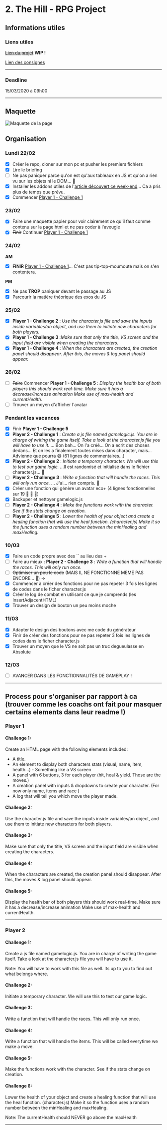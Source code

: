 # 2. The Hill - RPG Project
## Informations utiles
### Liens utiles
~~[Lien du projet](#)~~  **WIP !**

[Lien des consignes](https://github.com/becodeorg/BXL-Swartz-4-27/tree/master/2.The-Hill/1.Javascript/rpg-project)

---


### Deadline
15/03/2020 à 09h00

---
## Maquette
![Maquette de la page](images/maquette.jpg)
## Organisation
### Lundi 22/02
- [x] Créer le repo, cloner sur mon pc et pusher les premiers fichiers
- [x] Lire le briefing
- [ ] Ne pas paniquer parce qu'on est qu'aux tableaux en JS et qu'on a rien vu sur les objets ni le DOM... :thinking:
- [x] Installer les addons utiles de l'[article découvert ce week-end](https://dev.to/ratuloss/my-productivity-setup-vs-code-4o9d)... Ca a pris plus de temps que prévu.  
- [x] Commencer [Player 1 - Challenge 1](#challenge-1)

### 23/02
- [x] Faire une maquette papier pour voir clairement ce qu'il faut comme contenu sur la page html et ne pas coder à l'aveugle
- [x] ~~Finir~~ Continuer [Player 1 - Challenge 1](#challenge-1)
### 24/02
**AM**
- [x] **FINIR** [Player 1 - Challenge 1](#challenge-1)... C'est pas tip-top-moumoute mais on s'en contentera. 

**PM**
- [x] Ne pas **TROP** paniquer devant le passage au JS
- [x] Parcourir la matière théorique des exos du JS

### 25/02
- [x] **Player 1 - Challenge 2** : *Use the character.js file and save the inputs inside variables/an object, and use them to initiate new characters for both players.* 
- [x] **Player 1 - Challenge 3** :*Make sure that only the title, VS screen and the input field are visible when creating the characters.*
- [x] **Player 1 - Challenge 4** : *When the characters are created, the creation panel should disappear. After this, the moves & log panel should appear.*

### 26/02
- [ ] ~~Faire~~ Commencer **Player 1 - Challenge 5** : *Display the health bar of both players this should work real-time. Make sure it has a decrease/increase animation Make use of max-health and currentHealth.* 
- [ ] Trouver un moyen d'afficher l'avatar  

### Pendant les vacances
- [x] Finir  **Player 1 - Challenge 5** 
- [x] **Player 2 - Challenge 1** :  *Create a js file named gamelogic.js. You are in charge of writing the game itself. Take a look at the character.js file you will have to use it.*   ... Bon bah... On l'a créé... On a ecrit des choses dedans... Et on les a finalement toutes mises dans character, mais... Advienne que pourra :sweat_smile: (61 lignes de commentaires...)
- [x] **Player 2 - Challenge 2** : *Initiate a temporary character. We will use this to test our game logic.*  ...Il est randomisé et initialisé dans le fichier character.js... :thinking:
- [ ] **Player 2 - Challenge 3** : *Write a function that will handle the races. This will only run once.* ... J'ai... rien compris. :facepalm:
- [x] Créer une fonction qui génère un avatar eco+ (4 lignes fonctionnelles sur 19 :clap: :clap: :clap:)
- [x] Backuper et nettoyer gamelogic.js
- [ ] **Player 2 - Challenge 4** : *Make the functions work with the character. See if the stats change on creation.*  
- [ ] **Player 2 - Challenge 5** : *Lower the health of your object and create a healing function that will use the heal function. (character.js) Make it so the function uses a random number between the minHealing and maxHealing.*

### 10/03
- [x] Faire un code propre avec des `` au lieu des + 
- [ ] Faire au mieux : **Player 2 - Challenge 3** : *Write a function that will handle the races. This will only run once.*
- [ ] ~~Optimiser un peu le code~~ (MAIS IL NE FONCTIONNE MEME PAS ENCORE... :facepalm:) -> 
- [x] Commencer à créer des fonctions pour ne pas repeter 3 fois les lignes de codes dans le ficher character.js
- [x] Créer le log de combat en utilisant ce que je comprends (les InsertAdjacentHTML)
- [x] Trouver un design de bouton un peu moins moche

### 11/03

- [x] Adapter le design des boutons avec me code du générateur
- [x] Finir de créer des fonctions pour ne pas repeter 3 fois les lignes de codes dans le ficher character.js
- [x] Trouver un moyen que le VS ne soit pas un truc degueulasse en Absolute

### 12/03
- [ ] AVANCER DANS LES FONCTIONNALITÉS DE GAMEPLAY ! 
---


## Process pour s'organiser par rapport à ca (trouver comme les coachs ont fait pour masquer certains elements dans leur readme !)
### Player 1
#### **Challenge 1:**  
Create an HTML page with the following elements included:

- A title.
- An element to display both characters stats (visual, name, item, health...) - Something like a VS screen
- A panel with 6 buttons, 3 for each player (hit, heal & yield. Those are the moves.)
- A creation panel with inputs & dropdowns to create your character. (For now only name, items and race )
- A log that will tell you which move the player made.

#### **Challenge 2:**
Use the character.js file and save the inputs inside variables/an object, and use them to initiate new characters for both players.

#### **Challenge 3:**
Make sure that only the title, VS screen and the input field are visible when creating the characters.

#### **Challenge 4:**
When the characters are created, the creation panel should disappear. After this, the moves & log panel should appear.

#### **Challenge 5:**
Display the health bar of both players this should work real-time. Make sure it has a decrease/increase animation Make use of max-health and currentHealth.

---

### Player 2
#### **Challenge 1:**
Create a js file named gamelogic.js. You are in charge of writing the game itself. Take a look at the character.js file you will have to use it.

Note: You will have to work with this file as well. Its up to you to find out what belongs where.

#### **Challenge 2:**
Initiate a temporary character. We will use this to test our game logic.

#### **Challenge 3:**
Write a function that will handle the races. This will only run once.

#### **Challenge 4:**
Write a function that will handle the items. This will be called everytime we make a move.

#### **Challenge 5:**
Make the functions work with the character. See if the stats change on creation.

#### **Challenge 6:**
Lower the health of your object and create a healing function that will use the heal function. (character.js) Make it so the function uses a random number between the minHealing and maxHealing.

Note: The currentHealth should NEVER go above the maxHealth

---

